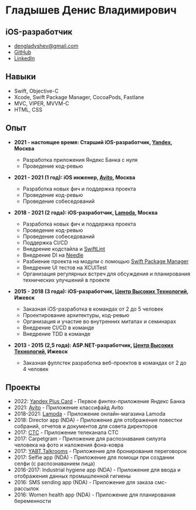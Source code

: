 # Гладышев Денис Владимирович

## iOS-разработчик

- dengladyshev@gmail.com
- [GitHub](https://github.com/dengladyshev)
- [LinkedIn](https://www.linkedin.com/in/dengladyshev)

## Навыки

- Swift, Objective-C
- Xcode, Swift Package Manager, CocoaPods, Fastlane
- MVC, VIPER, MVVM-С
- HTML, CSS

## Опыт

- **2021 - настоящее время: Старший iOS-разработчик, [Yandex](https://bank.yandex.ru), Москва**

	- Разработка приложения Яндекс Банка с нуля
	- Проведение код-ревью

- **2021 - 2021 (1 год): iOS инженер, [Avito](https://www.avito.ru), Москва**

	- Разработка новых фич и поддержка проекта
	- Проведение код-ревью
	- Проведение собеседований

- **2018 - 2021 (2 года): iOS-разработчик, [Lamoda](https://www.lamoda.ru), Москва**

	- Разработка новых фич и поддержка проекта
	- Проведение код-ревью
	- Проведение собеседований
	- Поддержка CI/CD
	- Внедрение кодстайла и [SwiftLint](https://github.com/realm/SwiftLint)
	- Внедрение DI на [Needle](https://github.com/uber/needle)
	- Разбиение проекта на модули с помощью [Swift Package Manager](https://swift.org/package-manager/)
	- Внедрение UI тестов на XCUITest
	- Организация регулярных встреч для обсуждения и планирования технических улучшений в проекте

- **2015 - 2018 (3 года): iOS-разработчик, [Центр Высоких Технологий](https://htc-cs.ru), Ижевск**

	- Заказная iOS-разработка в командах от 2 до 5 человек
	- Проектирование архитектуры, код-ревью
	- Организация и участие во внутренних митапах и семинарах
	- Внедрение CI/CD в команде
	- Внедрение TDD в команде

- **2013 - 2015 (2,5 года): ASP.NET-разработчик, [Центр Высоких Технологий](https://htc-cs.ru), Ижевск**

	- Заказная фуллстек разработка веб-проектов в командах от 2 до 4 человек

## Проекты

- 2022: [Yandex Plus Card](https://apps.apple.com/ru/app/yandex-plus-card/id1634422317?l=en) - Первое финтех-приложение Яндекс Банка
- 2021: [Avito](https://apps.apple.com/ru/app/авито-объявления/id417281773) - Приложение классифайд Avito
- 2018-2021: [Lamoda](https://apps.apple.com/ru/app/lamoda-одежда-и-обувь-онлайн/id777645417) - Приложение онлайн-магазина Lamoda
- 2018: Director app (NDA) - Приложение для отображения повестки собраний, отчетов и документов для совета директоров
- 2017: [CTC](https://itunes.apple.com/ru/app/стс-телеканал-сериалы-онлайн/id784379020) - Приложение телеканала СТС
- 2017: Carpetgram - Приложение для распознавания силуэта человека на фото и наложения фона-ковра
- 2017: [YABT.Talkrooms](https://itunes.apple.com/ru/app/yabt-talkrooms/id1233673360) - Приложение для бронирования переговорок
- 2017: Selfie app (NDA) - Приложение для помощи при создании селфи (с распознаванием лица)
- 2016-2017: Industrial hygiene app (NDA) - Приложение для ввода и отображения данных промышленной гигиены
- 2016: SMS sending app (NDA) - Приложение для заказа смс-рассылок
- 2016: Women health app (NDA) - Приложение для планирования беременности
